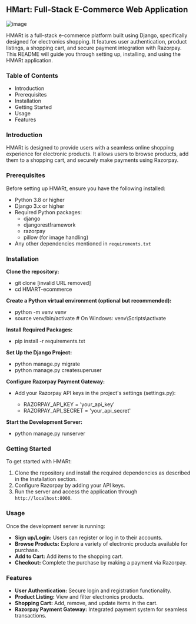 ## HMart: Full-Stack E-Commerce Web Application
![image](https://github.com/user-attachments/assets/0578f27f-3a21-43da-b16e-70be3d8dcc54)


HMARt is a full-stack e-commerce platform built using Django, specifically designed for electronics shopping. It features user authentication, product listings, a shopping cart, and secure payment integration with Razorpay. This README will guide you through setting up, installing, and using the HMARt application.

### Table of Contents

* Introduction
* Prerequisites
* Installation
* Getting Started
* Usage
* Features

### Introduction

HMARt is designed to provide users with a seamless online shopping experience for electronic products. It allows users to browse products, add them to a shopping cart, and securely make payments using Razorpay.

### Prerequisites

Before setting up HMARt, ensure you have the following installed:

* Python 3.8 or higher
* Django 3.x or higher
* Required Python packages:
    * django
    * djangorestframework
    * razorpay
    * pillow (for image handling)
* Any other dependencies mentioned in `requirements.txt`

### Installation

**Clone the repository:**

* git clone [invalid URL removed]
* cd HMART-ecommerce


**Create a Python virtual environment (optional but recommended):**

* python -m venv venv
* source venv/bin/activate  # On Windows: venv\Scripts\activate

**Install Required Packages:**

* pip install -r requirements.txt   

**Set Up the Django Project:**

* python manage.py migrate
* python manage.py createsuperuser

**Configure Razorpay Payment Gateway:**
* Add your Razorpay API keys in the project's settings (settings.py):

    * RAZORPAY_API_KEY = 'your_api_key'
    * RAZORPAY_API_SECRET = 'your_api_secret'

**Start the Development Server:**

* python manage.py runserver

### Getting Started

To get started with HMARt:

1. Clone the repository and install the required dependencies as described in the Installation section.
2. Configure Razorpay by adding your API keys.
3. Run the server and access the application through `http://localhost:8000`.

### Usage

Once the development server is running:

* **Sign up/Login:** Users can register or log in to their accounts.
* **Browse Products:** Explore a variety of electronic products available for purchase.
* **Add to Cart:** Add items to the shopping cart.
* **Checkout:** Complete the purchase by making a payment via Razorpay.

### Features

* **User Authentication:** Secure login and registration functionality.
* **Product Listing:** View and filter electronics products.
* **Shopping Cart:** Add, remove, and update items in the cart.
* **Razorpay Payment Gateway:** Integrated payment system for seamless transactions.
